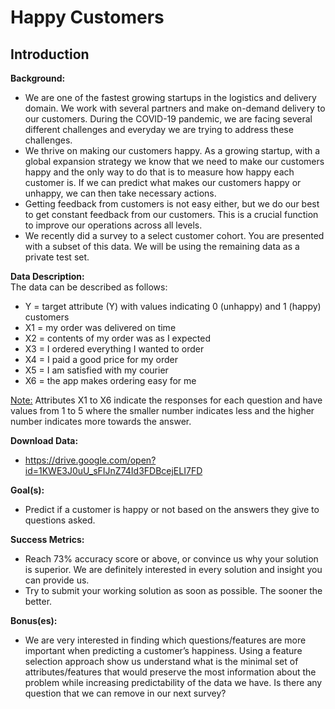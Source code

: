 # Happy Customers
## Introduction
**Background:**
- We are one of the fastest growing startups in the logistics and delivery domain. We work with several partners and make on-demand delivery to our customers. During the COVID-19 pandemic, we are facing several different challenges and everyday we are trying to address these challenges.
- We thrive on making our customers happy. As a growing startup, with a global expansion strategy we know that we need to make our customers happy and the only way to do that is to measure how happy each customer is. If we can predict what makes our customers happy or unhappy, we can then take necessary actions.
- Getting feedback from customers is not easy either, but we do our best to get constant feedback from our customers. This is a crucial function to improve our operations across all levels.
- We recently did a survey to a select customer cohort. You are presented with a subset of this data. We will be using the remaining data as a private test set.

**Data Description:**  
The data can be described as follows:
- Y = target attribute (Y) with values indicating 0 (unhappy) and 1 (happy) customers
- X1 = my order was delivered on time
- X2 = contents of my order was as I expected
- X3 = I ordered everything I wanted to order
- X4 = I paid a good price for my order
- X5 = I am satisfied with my courier
- X6 = the app makes ordering easy for me

<ins>Note:</ins> Attributes X1 to X6 indicate the responses for each question and have values from 1 to 5 where the smaller number indicates less and the higher number indicates more towards the answer.

**Download Data:**
- https://drive.google.com/open?id=1KWE3J0uU_sFIJnZ74Id3FDBcejELI7FD

**Goal(s):**
- Predict if a customer is happy or not based on the answers they give to questions asked.

**Success Metrics:**
- Reach 73% accuracy score or above, or convince us why your solution is superior. We are definitely interested in every solution and insight you can provide us.
- Try to submit your working solution as soon as possible. The sooner the better.

**Bonus(es):**
- We are very interested in finding which questions/features are more important when predicting a customer’s happiness. Using a feature selection approach show us understand what is the minimal set of attributes/features that would preserve the most information about the problem while increasing predictability of the data we have. Is there any question that we can remove in our next survey?